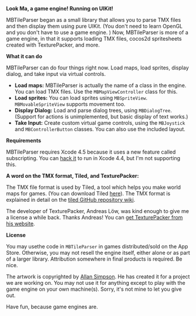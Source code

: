 **Look Ma, a game engine! Running on UIKit!**

MBTileParser began as a small library that allows you to parse TMX files and then display them  using pure UIKit. (You don't need to learn OpenGL and you don't have to use a game engine. ) Now, MBTileParser is more of a game engine, in that it supports loading TMX files, cocos2d spritesheets created with TexturePacker, and more.   

**What it can do**

MBTileParser can do four things right now. Load maps, load sprites, display dialog, and take input via virtual controls.

 - **Load maps:** MBTileParser is actually the name of a class in the engine. You can load TMX files. Use the `MBMapViewController` class for this.
 - **Load sprites:** You can load sprites using `MBSpriteView`. `MBMovableSpriteView` supports movement too.
 - **Display Dialog:** Load and parse dialog trees, using `MBDialogTree`. (Support for actions is unimplemented, but basic display of text works.)
 - **Take Input:** Create custom virtual game controls, using the `MBJoystick` and `MBControllerButton` classes. You can also use the included layout.

**Requirements**

MBTileParser requires Xcode 4.5 because it uses a new feature called subscripting. You can [hack it](http://petersteinberger.com/blog/2012/using-subscripting-with-Xcode-4_4-and-iOS-4_3) to run in Xcode 4.4, but I'm not supporting this. 

**A word on the TMX format, Tiled, and TexturePacker:**

The TMX file format is used by Tiled, a tool which helps you make world maps for games. (You can download Tiled [here](http://mapeditor.org)). The TMX format is explained in detail on the [tiled GitHub repository wiki](https://github.com/bjorn/tiled/wiki/TMX-Map-Format).

The developer of TexturePacker, Andreas Löw, was kind enough to give me a license a while back. Thanks Andreas! You can [get TexturePacker from his website](http://www.codeandweb.com/texturepacker).

**License**

You may usethe code in `MBTileParser` in games distributed/sold on the App Store. Otherwise, you may not resell the engine itself, either alone or as part of a larger library. Attribution somewhere in final products is required. Be nice. 

The artwork is copyrighted by [Allan Simpson](http://www.allansimpson.com). He has created it for a project we are working on. You may not use it for anything except to play with the game engine on your own machine(s). Sorry, it's not mine to let you give out. 

Have fun, because game engines are.
